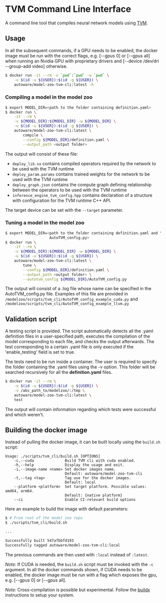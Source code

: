 # TVM Command Line Interface

A command line tool that compiles neural network models using
[TVM](https://github.com/apache/incubator-tvm).

## Usage

In all the subsequent commands, if a GPU needs to be enabled, the docker image
must be run with the correct flags, e.g. [--gpus 0] or [--gpus all] when running
an Nvidia GPU with proprietary drivers and
[--device /dev/dri --group-add video] otherwise.

```bash
$ docker run -it --rm -v `pwd`:`pwd` -w `pwd` \
    -u $(id -u ${USER}):$(id -g ${USER}) \
    autoware/model-zoo-tvm-cli:latest -h
```

### Compiling a model in the model zoo

```bash
$ export MODEL_DIR=<path to the folder containing definition.yaml>
$ docker run \
    -it --rm \
    -v ${MODEL_DIR}:${MODEL_DIR} -w ${MODEL_DIR} \
    -u $(id -u ${USER}):$(id -g ${USER}) \
    autoware/model-zoo-tvm-cli:latest \
        compile \
        --config ${MODEL_DIR}/definition.yaml \
        --output_path <output folder>
```

The output will consist of these file:

- `deploy_lib.so` contains compiled operators required by the network to be
  used with the TVM runtime
- `deploy_param.params` contains trained weights for the network to be used
  with the TVM runtime
- `deploy_graph.json` contains the compute graph defining relationship between
  the operators to be used with the TVM runtime
- `inference_engine_tvm_config.hpp` contains declaration of a structure with
  configuration for the TVM runtime C++ API.

The target device can be set with the `--target` parameter.

### Tuning a model in the model zoo

```bash
$ export MODEL_DIR=<path to the folder containing definition.yaml and \
                    AutoTVM_config.py>
$ docker run \
    -it --rm \
    -v ${MODEL_DIR}:${MODEL_DIR} -w ${MODEL_DIR} \
    -u $(id -u ${USER}):$(id -g ${USER}) \
    autoware/model-zoo-tvm-cli:latest \
        tune \
        --config ${MODEL_DIR}/definition.yaml \
        --output_path <output folder> \
        --autotvm_config ${MODEL_DIR}/AutoTVM_config.py
```

The output will consist of a .log file whose name can be specified in the
AutoTVM_config.py file. Examples of this file are provided in
`/modelzoo/scripts/tvm_cli/AutoTVM_config_example_cuda.py` and
`/modelzoo/scripts/tvm_cli/AutoTVM_config_example_llvm.py`

## Validation script

A testing script is provided. The script automatically detects all the .yaml
definition files in a user-specified path, executes the compilation of the
model corresponding to each file, and checks the output afterwards. The test
corresponding to a certain .yaml file is only executed if the 'enable_testing'
field is set to true.

The tests need to be run inside a container. The user is required to specify
the folder containing the .yaml files using the -v option. This folder will be
searched recursively for all the **definition.yaml** files.

```bash
$ docker run -it --rm \
    -u $(id -u ${USER}):$(id -g ${USER}) \
    -v /abs_path_to/modelzoo/:/tmp \
    autoware/model-zoo-tvm-cli:latest \
    test
```

The output will contain information regarding which tests were successful and
which weren't.

## Building the docker image

Instead of pulling the docker image, it can be built locally using the
`build.sh` script:

```
Usage: ./scripts/tvm_cli/build.sh [OPTIONS]
    -c,--cuda              Build TVM cli with cuda enabled.
    -h,--help              Display the usage and exit.
    -i,--image-name <name> Set docker images name.
                           Default: autoware/model-zoo-tvm-cli
    -t,--tag <tag>         Tag use for the docker images.
                           Default: local
    --platform <platform>  Set target platform. Possible values: amd64, arm64.
                           Default: {native platform}
    --ci                   Enable CI-relevant build options
```

Here an example to build the image with default parameters:

```bash
$ # From root of the model zoo repo
$ ./scripts/tvm_cli/build.sh

...

Successfully built 547afbbfd193
Successfully tagged autoware/model-zoo-tvm-cli:local
```

The previous commands are then used with `:local` instead of `:latest`.

*Note:* If CUDA is needed, the `build.sh` script must be invoked with the `-c`
argument. In all the docker commands shown, if CUDA needs to be enabled, the
docker image must be run with a flag which exposes the gpu, e.g.
[--gpus 0] or [--gpus all].

*Note:* Cross-compilation is possible but experimental. Follow the
[buildx](https://github.com/docker/buildx#building-multi-platform-images)
instructions to setup your system.
